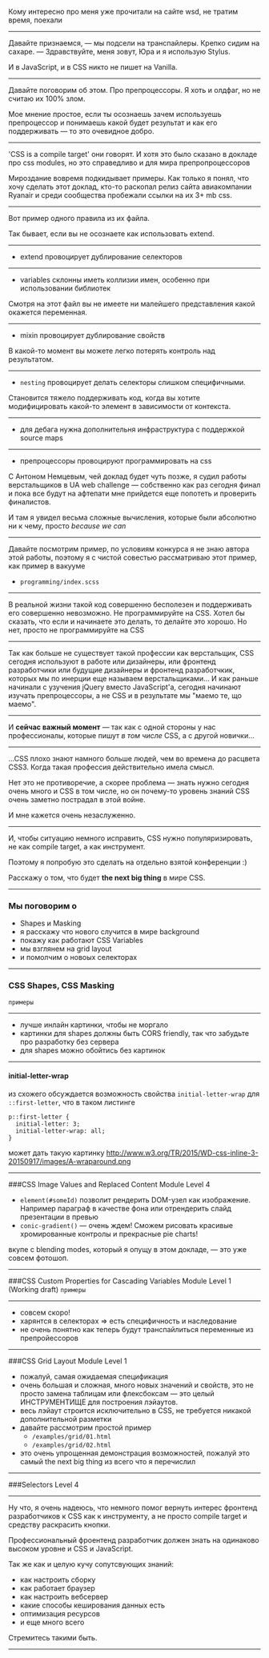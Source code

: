

Кому интересно про меня уже прочитали на сайте wsd, не тратим время, поехали

---

Давайте признаемся, — мы подсели на транспайлеры.
Крепко сидим на сахаре. 
— Здравствуйте, меня зовут, Юра и я использую Stylus.

И в JavaScript, и в CSS никто не пишет на Vanilla.

---

Давайте поговорим об этом. 
Про препроцессоры. 
Я хоть и олдфаг, но не считаю их 100% злом.

Мое мнение простое, если ты осознаешь зачем используешь препроцессор и понимаешь какой будет результат и как его поддерживать — то это очевидное добро.

---

'CSS is a compile target' они говорят.
И хотя это было сказано в докладе про css modules, но это справедливо и для мира препропроцессоров 

Мироздание вовремя подкидывает примеры. Как только я понял, что хочу сделать этот доклад, кто-то раскопал релиз сайта авиакомпании Ryanair и среди сообщества пробежали ссылки на их 3+ mb css.

--- 

Вот пример одного правила из их файла.

Так бывает, если вы не осознаете как использовать extend.

---

* extend провоцирует дублирование селекторов 

--- 

* variables склонны иметь коллизии имен, особенно при использовании библиотек

Смотря на этот файл вы не имеете ни малейшего представления какой окажется переменная.

--- 

* mixin провоцирует дублирование свойств

В какой-то момент вы можете легко потерять контроль над результатом. 

--- 

* ```nesting``` провоцирует делать селекторы слишком специфичными.

Становится тяжело поддерживать код, когда вы хотите модифицировать какой-то элемент в зависимости от контекста.

---

* для дебага нужна дополнительня инфраструктура с поддержкой source maps

--- 

* препроцессоры провоцируют программировать на css

С Антоном Немцевым, чей доклад будет чуть позже, я судил работы верстальщиков в UA web challenge — собственно как раз сегодня финал и пока все будут на афтепати мне прийдется еще попотеть и проверить финалистов.

И там я увидел весьма сложные вычисления, которые были абсолютно ни к чему, просто _because we can_ 

--- 

Давайте посмотрим пример, по условиям конкурса я не знаю автора этой работы, поэтому я с чистой совестью рассматриваю этот пример, как пример в вакууме

* ```programming/index.scss```

---

В реальной жизни такой код совершенно бесполезен и поддерживать его совершенно невозможно.
Не программируйте на CSS. 
Хотел бы сказать, что если и начинаете это делать, то делайте это хорошо.
Но нет, просто не программируйте на CSS

---

Так как больше не существует такой профессии как верстальщик, CSS сегодня используют в работе или дизайнеры, или фронтенд разработчики или будущие дизайнеры и фронтенд разработчкик, которых мы по инерции еще называем верстальщиками... 
И как раньше начинали с узучения jQuery вместо JavaScript'а, сегодня начинают изучать препроцессоры, а не CSS и в результате мы "маемо те, що маемо".

---

И **сейчас важный момент** — так как с одной стороны у нас профессионалы, которые пишут _в том числе_ CSS, а с другой новички...

---

...CSS плохо знают намного больше людей, чем во времена до расцвета CSS3. Когда такая профессия действительно имела смысл.

Нет это не противоречие, а скорее проблема — знать нужно сегодня очень много и CSS в том числе, но он почему-то уровень знаний CSS очень заметно пострадал в этой войне. 

И мне кажется очень незаслуженно.

---

И, чтобы ситуацию немного исправить, CSS нужно популяризировать, не как compile target, а как инструмент.

Поэтому я попробую это сделать на отдельно взятой конференции :)

Расскажу о том, что будет **the next big thing** в мире CSS.

---

### Мы поговорим о

* Shapes и Masking
* я расскажу что нового случится в мире background
* покажу как работают CSS Variables
* мы взглянем на grid layout
* и помолчим о новоых селекторах

---

### CSS Shapes, CSS Masking
```примеры```

---

* лучше инлайн картинки, чтобы не моргало
* картинки для shapes должны быть CORS friendly, так что забудьте про разработку без сервера
* для shapes можно обойтись без картинок

---

#### initial-letter-wrap

из схожего обсуждается возможность свойства ```initial-letter-wrap``` для ```::first-letter```, что в таком листинге 

```
p::first-letter {
  initial-letter: 3;
  initial-letter-wrap: all;
}
```

может дать такую картинку
http://www.w3.org/TR/2015/WD-css-inline-3-20150917/images/A-wraparound.png

---

###CSS Image Values and Replaced Content Module Level 4

* ```element(#someId)``` позволит рендерить DOM-узел как изображение. Например параграф в качестве фона или отрендерить слайд презентации в превью
* ```conic-gradient()``` — очень ждем! Сможем рисовать красивые хромированные контролы и прекрасные pie charts!

вкупе с blending modes, который я опущу в этом докладе, — это уже совсем фотошоп.

---

###CSS Custom Properties for Cascading Variables Module Level 1 (Working draft)
```примеры```

---

* совсем скоро!
* харянтся в селекторах => есть специфичность и наследование
* не очень понятно как теперь будут транспайлиться переменные из препройессоров

---

###CSS Grid Layout Module Level 1

* пожалуй, самая ожидаемая спецификация
* очень большая и сложная, много новых значений и свойств, это не просто замена таблицам или флексбоксам — это целый ИНСТРУМЕНТИЩЕ для построения лэйаутов.
* весь лэйаут строится исключительно в CSS, не требуется никакой дополнительной разметки
* давайте рассмотрим простой пример 
  *  ```/examples/grid/01.html```
  *  ```/examples/grid/02.html```
* это очень упрощенная демонстрация возможностей, пожалуй это самый the next big thing из всего что я перечислил 

---

###Selectors Level 4

---

Ну что, я очень надеюсь, что немного помог вернуть интерес фронтенд разработчиков к CSS как к инструменту, а не просто compile target и средству раскрасить кнопки.

Профессиональный фроентенд разработчик должен знать на одинаково высоком уровне и CSS и JavaScript. 

Так же как и целую кучу сопутсвующих знаний: 

* как настроить сборку
* как работает браузер
* как настроить вебсервер
* какие способы кеширования данных есть
* оптимизация ресурсов
* и еще много всего

Стремитесь такими быть.

---

